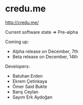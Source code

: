 # credu.me

http://credu.me/

Current software state => Pre-alpha

Coming up:
* Alpha release on December, 7th
* Beta release on December, 14th

Developers:
* Batuhan Erden
* Ekrem Çetinkaya
* Ömer Said Bukte
* Barış Ceylan
* Sayım Erk Aydoğan
